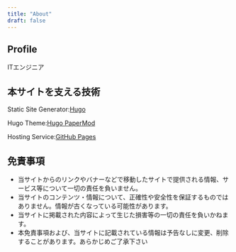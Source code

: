 ```yaml
---
title: "About"
draft: false
---
```


## Profile

ITエンジニア

## 本サイトを支える技術

Static Site Generator:[Hugo](https://gohugo.io/)

Hugo Theme:[Hugo PaperMod](https://github.com/adityatelange/hugo-PaperMod)

Hosting Service:[GitHub Pages](https://docs.github.com/ja/pages)

## 免責事項

- 当サイトからのリンクやバナーなどで移動したサイトで提供される情報、サービス等について一切の責任を負いません。
- 当サイトのコンテンツ・情報について、正確性や安全性を保証するものではありません。情報が古くなっている可能性があります。
- 当サイトに掲載された内容によって生じた損害等の一切の責任を負いかねます。
- 本免責事項および、当サイトに記載されている情報は予告なしに変更、削除することがあります。あらかじめご了承下さい